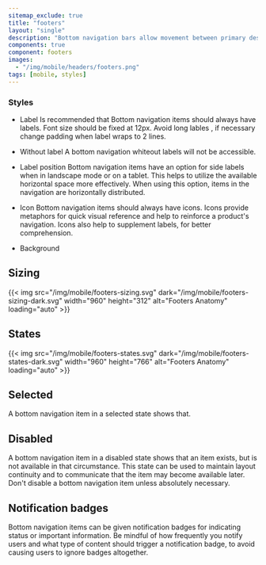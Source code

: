 ```yaml
---
sitemap_exclude: true
title: "footers"
layout: "single"
description: "Bottom navigation bars allow movement between primary destinations in an app."
components: true
component: footers
images:
  - "/img/mobile/headers/footers.png"
tags: [mobile, styles]
---
```

### Styles

- Label
Is recommended that Bottom navigation items should always have labels. Font size should be fixed at 12px. Avoid long lables , if necessary change padding when label wraps to 2 lines.

- Without label
A bottom navigation whiteout labels will not be accessible.

- Label position
Bottom navigation items have an option for side labels when in landscape mode or on a tablet. This helps to utilize the available horizontal space more effectively. When using this option, items in the navigation are horizontally distributed.

- Icon
Bottom navigation items should always have icons. Icons provide metaphors for quick visual reference and help to reinforce a product's navigation. Icons also help to supplement labels, for better comprehension.

- Background

## Sizing

{{< img src="/img/mobile/footers-sizing.svg" dark="/img/mobile/footers-sizing-dark.svg" width="960" height="312" alt="Footers Anatomy" loading="auto" >}}

## States

{{< img src="/img/mobile/footers-states.svg" dark="/img/mobile/footers-states-dark.svg" width="960" height="766" alt="Footers Anatomy" loading="auto" >}}

## Selected

A bottom navigation item in a selected state shows that.

## Disabled

A bottom navigation item in a disabled state shows that an item exists, but is not available in that circumstance. This state can be used to maintain layout continuity and to communicate that the item may become available later. Don't disable a bottom navigation item unless absolutely necessary.

## Notification badges

Bottom navigation items can be given notification badges for indicating status or important information. Be mindful of how frequently you notify users and what type of content should trigger a notification badge, to avoid causing users to ignore badges altogether.
